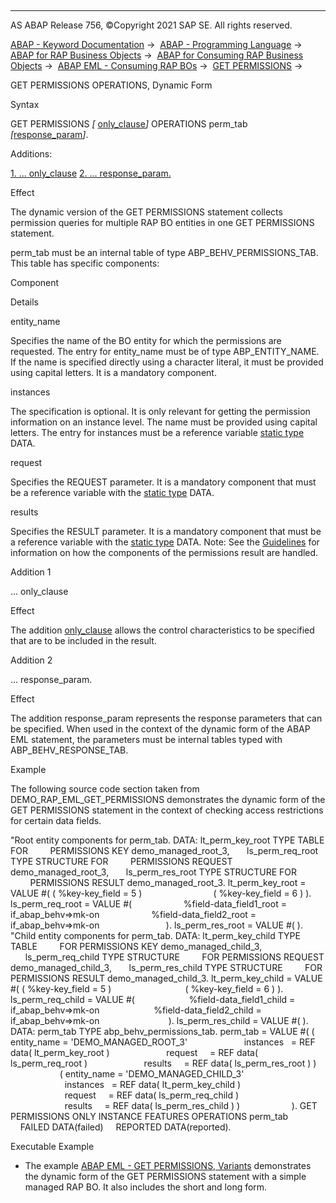   

* * *

AS ABAP Release 756, ©Copyright 2021 SAP SE. All rights reserved.

[ABAP - Keyword Documentation](javascript:call_link\('abenabap.htm'\)) →  [ABAP - Programming Language](javascript:call_link\('abenabap_reference.htm'\)) →  [ABAP for RAP Business Objects](javascript:call_link\('abenabap_for_rap_bos.htm'\)) →  [ABAP for Consuming RAP Business Objects](javascript:call_link\('abenabap_consume_rap_bos.htm'\)) →  [ABAP EML - Consuming RAP BOs](javascript:call_link\('abeneml.htm'\)) →  [GET PERMISSIONS](javascript:call_link\('abapget_permissions.htm'\)) → 

GET PERMISSIONS OPERATIONS, Dynamic Form

Syntax

GET PERMISSIONS *\[* [only\_clause](javascript:call_link\('abapget_permissions_only_clause.htm'\))*\]* OPERATIONS perm\_tab *\[*[response\_param](javascript:call_link\('abapeml_response.htm'\))*\]*.

Additions:

[1\. ... only\_clause](#!ABAP_ADDITION_1@1@)
[2\. ... response\_param.](#!ABAP_ADDITION_2@2@)

Effect

The dynamic version of the GET PERMISSIONS statement collects permission queries for multiple RAP BO entities in one GET PERMISSIONS statement.

perm\_tab must be an internal table of type ABP\_BEHV\_PERMISSIONS\_TAB. This table has specific components:

Component

Details

entity\_name

Specifies the name of the BO entity for which the permissions are requested. The entry for entity\_name must be of type ABP\_ENTITY\_NAME. If the name is specified directly using a character literal, it must be provided using capital letters. It is a mandatory component.

instances

The specification is optional. It is only relevant for getting the permission information on an instance level. The name must be provided using capital letters. The entry for instances must be a reference variable [static type](javascript:call_link\('abenstatic_type_glosry.htm'\) "Glossary Entry") DATA.

request

Specifies the REQUEST parameter. It is a mandatory component that must be a reference variable with the [static type](javascript:call_link\('abenstatic_type_glosry.htm'\) "Glossary Entry") DATA.

results

Specifies the RESULT parameter. It is a mandatory component that must be a reference variable with the [static type](javascript:call_link\('abenstatic_type_glosry.htm'\) "Glossary Entry") DATA.
Note: See the [Guidelines](javascript:call_link\('abapget_permissions_rules.htm'\)) for information on how the components of the permissions result are handled.

Addition 1   

... only\_clause

Effect

The addition [only\_clause](javascript:call_link\('abapget_permissions_only_clause.htm'\)) allows the control characteristics to be specified that are to be included in the result.

Addition 2   

... response\_param.

Effect

The addition response\_param represents the response parameters that can be specified. When used in the context of the dynamic form of the ABAP EML statement, the parameters must be internal tables typed with ABP\_BEHV\_RESPONSE\_TAB.

Example

The following source code section taken from DEMO\_RAP\_EML\_GET\_PERMISSIONS demonstrates the dynamic form of the GET PERMISSIONS statement in the context of checking access restrictions for certain data fields.

"Root entity components for perm\_tab.
DATA: lt\_perm\_key\_root TYPE TABLE FOR
        PERMISSIONS KEY demo\_managed\_root\_3,
      ls\_perm\_req\_root TYPE STRUCTURE FOR
        PERMISSIONS REQUEST demo\_managed\_root\_3,
      ls\_perm\_res\_root TYPE STRUCTURE FOR
        PERMISSIONS RESULT demo\_managed\_root\_3.
lt\_perm\_key\_root = VALUE #( ( %key-key\_field = 5 )
                            ( %key-key\_field = 6 ) ).
ls\_perm\_req\_root = VALUE #(
                    %field-data\_field1\_root = if\_abap\_behv=>mk-on
                    %field-data\_field2\_root = if\_abap\_behv=>mk-on
                          ).
ls\_perm\_res\_root = VALUE #( ).
"Child entity components for perm\_tab.
DATA: lt\_perm\_key\_child TYPE TABLE
        FOR PERMISSIONS KEY demo\_managed\_child\_3,
      ls\_perm\_req\_child TYPE STRUCTURE
        FOR PERMISSIONS REQUEST demo\_managed\_child\_3,
      ls\_perm\_res\_child TYPE STRUCTURE
        FOR PERMISSIONS RESULT demo\_managed\_child\_3.
lt\_perm\_key\_child = VALUE #( ( %key-key\_field = 5 )
                             ( %key-key\_field = 6 ) ).
ls\_perm\_req\_child = VALUE #(
                     %field-data\_field1\_child = if\_abap\_behv=>mk-on
                     %field-data\_field2\_child = if\_abap\_behv=>mk-on
                           ).
ls\_perm\_res\_child = VALUE #( ).
DATA:
perm\_tab TYPE abp\_behv\_permissions\_tab.
perm\_tab = VALUE #( ( entity\_name = 'DEMO\_MANAGED\_ROOT\_3'
                      instances   = REF data( lt\_perm\_key\_root )
                      request     = REF data( ls\_perm\_req\_root )
                      results     = REF data( ls\_perm\_res\_root ) )
                    ( entity\_name = 'DEMO\_MANAGED\_CHILD\_3'
                      instances   = REF data( lt\_perm\_key\_child )
                      request     = REF data( ls\_perm\_req\_child )
                      results     = REF data( ls\_perm\_res\_child ) )
                    ).
GET PERMISSIONS ONLY INSTANCE FEATURES OPERATIONS perm\_tab
    FAILED DATA(failed)
    REPORTED DATA(reported).

Executable Example

-   The example [ABAP EML - GET PERMISSIONS, Variants](javascript:call_link\('abenget_perm_forms_abexa.htm'\)) demonstrates the dynamic form of the GET PERMISSIONS statement with a simple managed RAP BO. It also includes the short and long form.